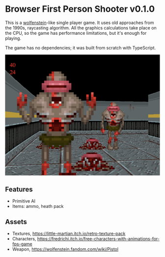 Browser First Person Shooter v0.1.0
===================================

This is a [wolfenstein](https://en.wikipedia.org/wiki/Wolfenstein)-like single player game. It uses old approaches from the 1990s, raycasting algorithm. All the graphics calculations take place on the CPU, so the game has performance limitations, but it's enough for playing. 

The game has no dependencies; it was built from scratch with TypeScript.

![image](./docs/screenshot.png)


## Features

- Primitive AI
- Items: ammo, heath pack

## Assets
- Textures, https://little-martian.itch.io/retro-texture-pack
- Characters, https://fredrichi.itch.io/free-characters-with-animations-for-fps-game
- Weapon, https://wolfenstein.fandom.com/wiki/Pistol
